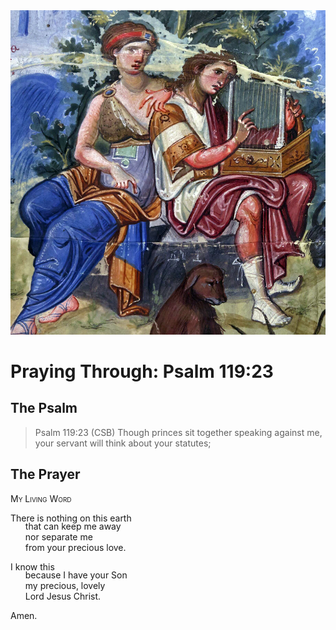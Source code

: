 <img class="intro-right" src="../images/art-paris-psalter.jpg">

<style>
  li {list-style-type: none;}
  p + ul {
    margin-top: -18px;
}
</style>

# Praying Through: Psalm 119:23

## The Psalm

>Psalm 119:23 (CSB) Though princes sit together speaking against me, your servant will think about your statutes;

## The Prayer

<div style="font-variant: small-caps;">
My Living Word
</div>

There is nothing on this earth
* that can keep me away
* nor separate me
* from your precious love.

I know this
* because I have your Son
* my precious, lovely
* Lord Jesus Christ.

Amen.